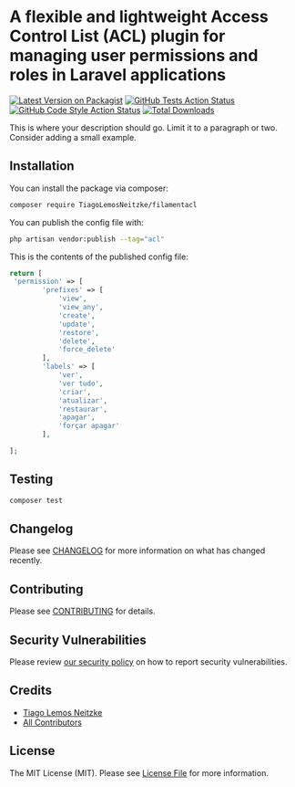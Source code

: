 # A flexible and lightweight Access Control List (ACL) plugin for managing user permissions and roles in Laravel applications

[![Latest Version on Packagist](https://img.shields.io/packagist/v/tiagolemosneitzke-filament-acl/filamentacl.svg?style=flat-square)](https://packagist.org/packages/tiagolemosneitzke-filament-acl/filamentacl)
[![GitHub Tests Action Status](https://img.shields.io/github/actions/workflow/status/tiagolemosneitzke-filament-acl/filamentacl/run-tests.yml?branch=main&label=tests&style=flat-square)](https://github.com/tiagolemosneitzke-filament-acl/filamentacl/actions?query=workflow%3Arun-tests+branch%3Amain)
[![GitHub Code Style Action Status](https://img.shields.io/github/actions/workflow/status/tiagolemosneitzke-filament-acl/filamentacl/fix-php-code-styling.yml?branch=main&label=code%20style&style=flat-square)](https://github.com/tiagolemosneitzke-filament-acl/filamentacl/actions?query=workflow%3A"Fix+PHP+code+styling"+branch%3Amain)
[![Total Downloads](https://img.shields.io/packagist/dt/tiagolemosneitzke-filament-acl/filamentacl.svg?style=flat-square)](https://packagist.org/packages/tiagolemosneitzke-filament-acl/filamentacl)



This is where your description should go. Limit it to a paragraph or two. Consider adding a small example.

## Installation

You can install the package via composer:

```bash
composer require TiagoLemosNeitzke/filamentacl
```

You can publish the config file with:

```bash
php artisan vendor:publish --tag="acl"
```

This is the contents of the published config file:

```php
return [
 'permission' => [
        'prefixes' => [
            'view',
            'view_any',
            'create',
            'update',
            'restore',
            'delete',
            'force_delete'
        ],
        'labels' => [
            'ver',
            'ver tudo',
            'criar',
            'atualizar',
            'restaurar',
            'apagar',
            'forçar apagar'
        ],

];
```

## Testing

```bash
composer test
```

## Changelog

Please see [CHANGELOG](CHANGELOG.md) for more information on what has changed recently.

## Contributing

Please see [CONTRIBUTING](.github/CONTRIBUTING.md) for details.

## Security Vulnerabilities

Please review [our security policy](../../security/policy) on how to report security vulnerabilities.

## Credits

- [Tiago Lemos Neitzke](https://github.com/TiagoLemosNeitzke)
- [All Contributors](../../contributors)

## License

The MIT License (MIT). Please see [License File](LICENSE.md) for more information.
